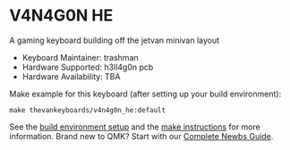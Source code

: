 # V4N4G0N HE

A gaming keyboard building off the jetvan minivan layout

* Keyboard Maintainer: trashman
* Hardware Supported: h3ll4g0n pcb
* Hardware Availability: TBA

Make example for this keyboard (after setting up your build environment):

    make thevankeyboards/v4n4g0n_he:default

See the [build environment setup](https://docs.qmk.fm/#/getting_started_build_tools) and the [make instructions](https://docs.qmk.fm/#/getting_started_make_guide) for more information. Brand new to QMK? Start with our [Complete Newbs Guide](https://docs.qmk.fm/#/newbs).
